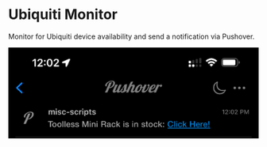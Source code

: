 # Ubiquiti Monitor
Monitor for Ubiquiti device availability and send a notification via Pushover.

![iOS Pushover Screenshot](https://github.com/MrCaturdayNight/ubiquitimon/blob/main/misc/pushover.jpg)